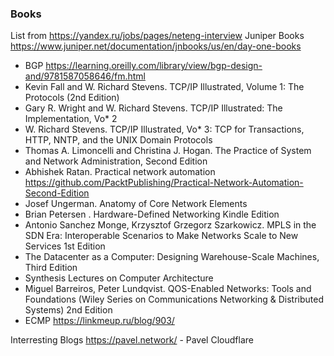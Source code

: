 
### Books
List from <https://yandex.ru/jobs/pages/neteng-interview>
Juniper Books <https://www.juniper.net/documentation/jnbooks/us/en/day-one-books>


 * BGP <https://learning.oreilly.com/library/view/bgp-design-and/9781587058646/fm.html>
 * Kevin Fall and W. Richard Stevens. TCP/IP Illustrated, Volume 1: The Protocols (2nd Edition)
 * Gary R. Wright and W. Richard Stevens. TCP/IP Illustrated: The Implementation, Vo* 2
 * W. Richard Stevens. TCP/IP Illustrated, Vo* 3: TCP for Transactions, HTTP, NNTP, and the UNIX Domain Protocols
 * Thomas A. Limoncelli and Christina J. Hogan. The Practice of System and Network Administration, Second Edition
 * Abhishek Ratan. Practical network automation <https://github.com/PacktPublishing/Practical-Network-Automation-Second-Edition>
 * Josef Ungerman. Anatomy of Core Network Elements
 * Brian Petersen . Hardware-Defined Networking Kindle Edition
 * Antonio Sanchez Monge, Krzysztof Grzegorz Szarkowicz. MPLS in the SDN Era: Interoperable Scenarios to Make Networks Scale to New Services 1st Edition
 * The Datacenter as a Computer: Designing Warehouse-Scale Machines, Third Edition
 * Synthesis Lectures on Computer Architecture
 * Miguel Barreiros, Peter Lundqvist. QOS-Enabled Networks: Tools and Foundations (Wiley Series on Communications Networking & Distributed Systems) 2nd Edition
 * ECMP <https://linkmeup.ru/blog/903/> 


Interresting Blogs
<https://pavel.network/> - Pavel Cloudflare
